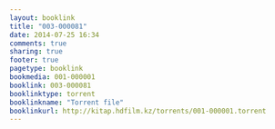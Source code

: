 ```yaml
---
layout: booklink
title: "003-000081"
date: 2014-07-25 16:34
comments: true
sharing: true
footer: true
pagetype: booklink 
bookmedia: 001-000001
booklink: 003-000081
booklinktype: torrent
booklinkname: "Torrent file"
booklinkurl: http://kitap.hdfilm.kz/torrents/001-000001.torrent
---
```

